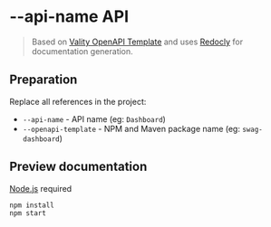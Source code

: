 # --api-name API

> Based on [Vality OpenAPI Template](https://github.com/valitydev/openapi-template) and uses [Redocly](https://redocly.com/) for documentation generation.

<!-- ---------------------------------------------------------- -->
<!-- Delete from here after preparing the repository -->

## Preparation

Replace all references in the project:

- `--api-name` - API name (eg: `Dashboard`)
- `--openapi-template` - NPM and Maven package name (eg: `swag-dashboard`)

<!-- Delete up to here after preparing the repository -->
<!-- ---------------------------------------------------------- -->

## Preview documentation

[Node.js](https://nodejs.org) required

```sh
npm install
npm start
```
